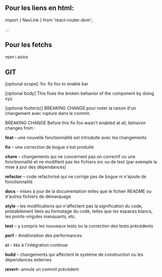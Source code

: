 ## Pour les liens <a> en html: 
import { NavLink } from 'react-router-dom';

<NavLink to="/">...</NavLink>

## Pour les fetchs
npm i axios

## GIT

<type>[optional scope]: <description>
    fix: fix foo to enable bar

[optional body]
    This fixes the broken behavior of the component by doing xyz.

[optional footer(s)]
BREAKING CHANGE:<description>pour noter la raison d'un changement avec rupture dans le commit.

BREAKING CHANGE
Before this fix foo wasn't enabled at all, behavior changes from <old>
<type>:



**feat** – une nouvelle fonctionnalité est introduite avec les changements

**fix** – une correction de bogue s'est produite

**chore** – changements qui ne concernent pas un correctif ou une fonctionnalité et ne modifient pas les fichiers src ou de test (par exemple la mise à jour des dépendances)

**refactor** – code refactorisé qui ne corrige pas de bogue ni n'ajoute de fonctionnalité

**docs** - mises à jour de la documentation telles que le fichier README ou d'autres fichiers de démarquage

**style** – les modifications qui n'affectent pas la signification du code, probablement liées au formatage du code, telles que les espaces blancs, les points-virgules manquants, etc.

**test** – y compris les nouveaux tests ou la correction des tests précédents

**perf** - Amélioration des performances

**ci** – liés à l'intégration continue

**build** – changements qui affectent le système de construction ou les dépendances externes

**revert**– annule un commit précédent
